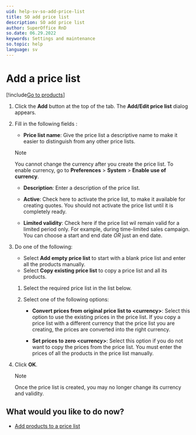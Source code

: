 ```yaml
---
uid: help-sv-so-add-price-list
title: SO add price list
description: SO add price list
author: SuperOffice RnD
so.date: 06.29.2022
keywords: Settings and maintenance
so.topic: help
language: sv
---
```


# Add a price list

[!include[Go to products](../includes/goto-products.md)]

1. Click the **Add** button at the top of the tab. The **Add/Edit price list** dialog appears.

1. Fill in the following fields :

    * **Price list name**: Give the price list a descriptive name to make it easier to distinguish from any other price lists.

    > [!NOTE]
    > You cannot change the currency after you create the price list. To enable currency, go to **Preferences** > **System** > **Enable use of currency**.

    * **Description**: Enter a description of the price list.

    * **Active**: Check here to activate the price list, to make it available for creating quotes. You should not activate the price list until it is completely ready.

    * **Limited validity**: Check here if the price list wil remain valid for a limited period only. For example, during time-limited sales campaign. You can choose a start and end date *OR* just an end date.

1. Do one of the following:

    * Select **Add empty price list** to start with a blank price list and enter all the products manually.
    * Select **Copy existing price list** to copy a price list and all its products.

    1. Select the required price list in the list below.

    2. Select one of the following options:

        * **Convert prices from original price list to &lt;currency&gt;**: Select this option to use the existing prices in the price list. If you copy a price list with a different currency that the price list you are creating, the prices are converted into the right currency.

        * **Set prices to zero &lt;currency&gt;**: Select this option if you do not want to copy the prices from the price list. You must enter the prices of all the products in the price list manually.

1. Click **OK**.

    > [!NOTE]
    > Once the price list is created, you may no longer change its currency and validity.

## What would you like to do now?

* [Add products to a price list][1]

<!-- Referenced links -->
[1]: so-add-product-to-price-list.md

<!-- Referenced images -->

